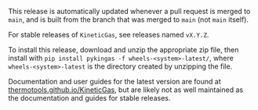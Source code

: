 This release is automatically updated whenever a pull request is merged to `main`, and is built from the branch that was merged to `main` (not `main` itself).

For stable releases of `KineticGas`, see releases named `vX.Y.Z`.

To install this release, download and unzip the appropriate zip file, then install with `pip install pykingas -f wheels-<system>-latest/`, where `wheels-<system>-latest` is the directory created by unzipping the file.

Documentation and user guides for the latest version are found at [thermotools.github.io/KineticGas](thermotools.github.io/KineticGas), but are likely not as well maintained as the documentation and guides for stable releases.